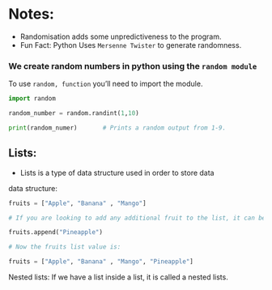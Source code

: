 # Notes:

- Randomisation adds some unpredictiveness to the program.
- Fun Fact: Python Uses `Mersenne Twister` to generate randomness.

### We create random numbers in python using the `random module`

To use `random, function` you’ll need to import the module.

```python
import random 

random_number = random.randint(1,10)

print(random_numer)       # Prints a random output from 1-9.

```

## Lists:

- Lists is a type of data structure used in order to store data

data structure:

```python
fruits = ["Apple", "Banana" , "Mango"]

# If you are looking to add any additional fruit to the list, it can be done using append function.

fruits.append("Pineapple")

# Now the fruits list value is:

fruits = ["Apple", "Banana" , "Mango", "Pineapple"]

```

Nested lists: If we have a list inside a list, it is called a nested lists.